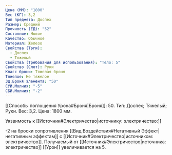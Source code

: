 ```yaml
---
Цена (ММ): "1800"
Вес (КГ): 3,2
Тип предмета: Доспех
Размер: Средний
Прочность (ЕД): "52"
Состояние: Новое
Качество: Обычное
Материал: Железо
Свойства (Тэги):
  - Доспех
  - Тяжелый
Свойства (Требования для использования): "Тело: 5"
Свойство (Слот): Руки
Класс брони: Тяжелая броня
Тяжелое: Не тяжелое
ЗЩ.Броня элемента: "50"
СУИ.Молния: "-5"
СБИ.Молния: "-2"
---
```

[[Способы поглощения Урона#Броня|Броня]]: 50. Тип: Доспех; Тяжелый; Руки. Вес: 3,2. Цена: 1800 мм. 

Уязвимость к [[Источник#Электричество|источнику: электричество:]] 

-2 на броски сопротивления [[Вид Воздействия#Негативный Эффект|негативным эффектам]] с [[Источник#Электричество|источником: электричество]].
Получаемый от [[Источник#Электричество|источника: электричество]] [[Урон]] увеличивается на 5. 